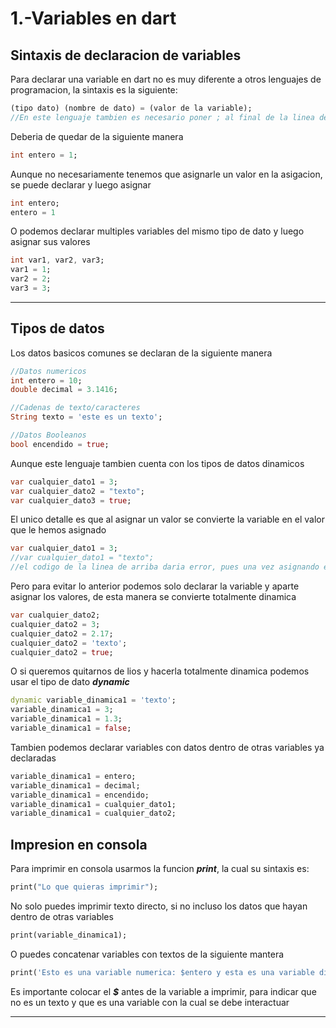 # 1.-Variables en dart
## Sintaxis de declaracion de variables
Para declarar una variable en dart no es muy diferente a otros lenguajes de programacion, la sintaxis es la siguiente:
```dart
(tipo dato) (nombre de dato) = (valor de la variable);
//En este lenguaje tambien es necesario poner ; al final de la linea de codigo
```
Deberia de quedar de la siguiente manera
```dart
int entero = 1;
```
Aunque no necesariamente tenemos que asignarle un valor en la asigacion, se puede declarar y luego asignar
```dart
int entero;
entero = 1
```
O podemos declarar multiples variables del mismo tipo de dato y luego asignar sus valores
``` dart
int var1, var2, var3;
var1 = 1;
var2 = 2;
var3 = 3;
```
***
## Tipos de datos
Los datos basicos comunes se declaran de la siguiente manera
```dart
//Datos numericos
int entero = 10;
double decimal = 3.1416;

//Cadenas de texto/caracteres
String texto = 'este es un texto';

//Datos Booleanos
bool encendido = true;
```

Aunque este lenguaje tambien cuenta con los tipos de datos dinamicos
```dart
var cualquier_dato1 = 3;  
var cualquier_dato2 = "texto";  
var cualquier_dato3 = true;  
```
El unico detalle es que al asignar un valor se convierte la variable en el valor que le hemos asignado
```dart
var cualquier_dato1 = 3;  
//var cualquier_dato1 = "texto"; 
//el codigo de la linea de arriba daria error, pues una vez asignando el valor numerico la variable dinamica se convierte en numerico
````
Pero para evitar lo anterior podemos solo declarar la variable y aparte asignar los valores, de esta manera se convierte totalmente dinamica
```dart
var cualquier_dato2;
cualquier_dato2 = 3;
cualquier_dato2 = 2.17;
cualquier_dato2 = 'texto';
cualquier_dato2 = true;
```
O si queremos quitarnos de lios y hacerla totalmente dinamica podemos usar el tipo de dato ***dynamic***
```dart
dynamic variable_dinamica1 = 'texto';
variable_dinamica1 = 3;
variable_dinamica1 = 1.3;
variable_dinamica1 = false;
```
Tambien podemos declarar variables con datos dentro de otras variables ya declaradas
```dart
variable_dinamica1 = entero;
variable_dinamica1 = decimal;
variable_dinamica1 = encendido;
variable_dinamica1 = cualquier_dato1;
variable_dinamica1 = cualquier_dato2;
```
## Impresion en consola
Para imprimir en consola usarmos la funcion ***print***, la cual su sintaxis es:
```dart
print("Lo que quieras imprimir");
```
No solo puedes imprimir texto directo, si no incluso los datos que hayan dentro de otras variables
```dart
print(variable_dinamica1);
```
O puedes concatenar variables con textos de la siguiente mantera
```dart
print('Esto es una variable numerica: $entero y esta es una variable dinamica: $variable_dinamica1');
```
Es importante colocar el ***$*** antes de la variable a imprimir, para indicar que no es un texto y que es una variable con la cual se debe interactuar
***